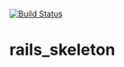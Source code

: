 [![Build Status](https://travis-ci.org/rightgo09/rails_skeleton.svg?branch=master)](https://travis-ci.org/rightgo09/rails_skeleton)

rails_skeleton
==============

